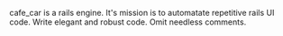 cafe_car is a rails engine. It's mission is to automatate repetitive rails UI code. Write elegant and robust code. Omit needless comments.
